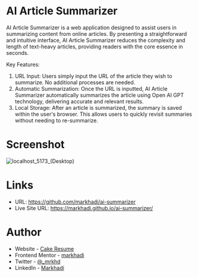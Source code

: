 # AI Article Summarizer

AI Article Summarizer is a web application designed to assist users in summarizing content from online articles. By presenting a straightforward and intuitive interface, AI Article Summarizer reduces the complexity and length of text-heavy articles, providing readers with the core essence in seconds.

Key Features:

1. URL Input: Users simply input the URL of the article they wish to summarize. No additional processes are needed.
2. Automatic Summarization: Once the URL is inputted, AI Article Summarizer automatically summarizes the article using Open AI GPT technology, delivering accurate and relevant results.
3. Local Storage: After an article is summarized, the summary is saved within the user's browser. This allows users to quickly revisit summaries without needing to re-summarize.

# Screenshot
![localhost_5173_(Desktop)](https://github.com/markhadi/ai-summarizer/assets/65251611/b26aac64-021e-4949-b6f9-d549ddb86c36)


# Links

- URL: https://github.com/markhadi/ai-summarizer
- Live Site URL: https://markhadi.github.io/ai-summarizer/

# Author

- Website - [Cake Resume](https://www.cakeresume.com/markhadi)
- Frontend Mentor - [markhadi](https://www.frontendmentor.io/profile/markhadi)
- Twitter - [@\_mrkhd](https://www.twitter.com/_mrkhd)
- LinkedIn - [Markhadi](https://www.linkedin.com/in/markhadi-56386a219/)
